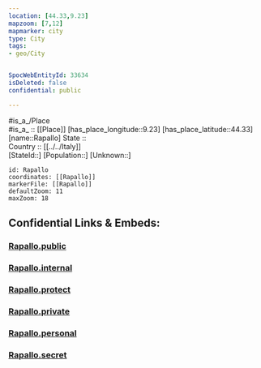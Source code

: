 ```yaml
---
location: [44.33,9.23] 
mapzoom: [7,12] 
mapmarker: city 
type: City
tags:
- geo/City


SpocWebEntityId: 33634
isDeleted: false
confidential: public

---
```

#is_a_/Place  
#is_a_ :: [[Place]] 
[has_place_longitude::9.23] 
[has_place_latitude::44.33] 
[name::Rapallo] 
State ::  
Country :: [[../../Italy]]  
[StateId::] 
[Population::] 
[Unknown::] 


```leaflet
id: Rapallo
coordinates: [[Rapallo]] 
markerFile: [[Rapallo]] 
defaultZoom: 11 
maxZoom: 18
```


## Confidential Links & Embeds: 

### [Rapallo.public](/_public/\Earth\Continent\Europe\Europe~South\Italy\CityRapallo.public.md) 

### [Rapallo.internal](/_internal/\Earth\Continent\Europe\Europe~South\Italy\CityRapallo.internal.md) 

### [Rapallo.protect](/_protect/\Earth\Continent\Europe\Europe~South\Italy\CityRapallo.protect.md) 

### [Rapallo.private](/_private/\Earth\Continent\Europe\Europe~South\Italy\CityRapallo.private.md) 

### [Rapallo.personal](/_personal/\Earth\Continent\Europe\Europe~South\Italy\CityRapallo.personal.md) 

### [Rapallo.secret](/_secret/\Earth\Continent\Europe\Europe~South\Italy\CityRapallo.secret.md)

